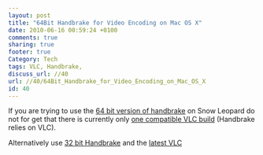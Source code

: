 ```yaml
---
layout: post
title: "64Bit Handbrake for Video Encoding on Mac OS X"
date: 2010-06-16 00:59:24 +0100 
comments: true
sharing: true
footer: true
Category: Tech
tags: VLC, Handbrake,
discuss_url: //40
url: //40/64Bit_Handbrake_for_Video_Encoding_on_Mac_OS_X
id: 40
---
```

If you are trying to use the [64 bit version of handbrake][handbrake64] on Snow Leopard do not for get that there is currently only [one compatible VLC build][vlc64] (Handbrake relies on VLC).

Alternatively use [32 bit Handbrake][handbrake32] and the [latest VLC][vlc32]


[handbrake64]: http://handbrake.fr/rotation.php?file=HandBrake-0.9.4-MacOSX.5_GUI_x86_64.dmg
[vlc64]: http://download.videolan.org/pub/videolan/vlc/1.0.2/macosx/vlc-1.0.2-intel64.dmg

[handbrake32]: http://handbrake.fr/rotation.php?file=HandBrake-0.9.4-MacOSX.5_GUI_i386.dmg
[vlc32]: http://www.videolan.org/mirror-geo.php?file=vlc/1.0.5/macosx/vlc-1.0.5.dmg

